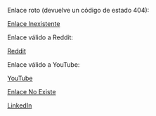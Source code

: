 Enlace roto (devuelve un código de estado 404):

[ Enlace Inexistente](https://www.enlace-no-existente.com/)

Enlace válido a Reddit:

[Reddit](https://www.reddit.com/?rdt=51665)

Enlace válido a YouTube:

[YouTube](https://www.youtube.com/)


[Enlace No Existe](https://www.enlace-no-existe.com/)


[LinkedIn](https://www.linkedin.com/)
